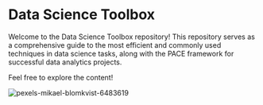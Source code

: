 # Data Science Toolbox

Welcome to the Data Science Toolbox repository! This repository serves as a comprehensive guide to the most efficient and commonly used techniques in data science tasks, along with the PACE framework for successful data analytics projects.

Feel free to explore the content!



![pexels-mikael-blomkvist-6483619](https://github.com/lacomaofficial/Exploratory-Data-Analysis-Templates/assets/132283879/dbe2f1e6-ece9-4b6e-9a26-370ba74fcb1f)



